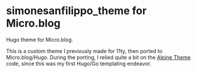 # simonesanfilippo_theme for Micro.blog

Hugo theme for Micro.blog.

This is a custom theme I previously made for 11ty, then ported to Micro.blog/Hugo. During the porting, I relied quite a bit on the [Alpine Theme](https://github.com/microdotblog/theme-alpine/) code, since this was my first Hugo/Go templating endeavor.